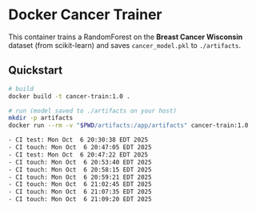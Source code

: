 # Docker Cancer Trainer

This container trains a RandomForest on the **Breast Cancer Wisconsin** dataset (from scikit-learn) and saves `cancer_model.pkl` to `./artifacts`.

## Quickstart
```bash
# build
docker build -t cancer-train:1.0 .

# run (model saved to ./artifacts on your host)
mkdir -p artifacts
docker run --rm -v "$PWD/artifacts:/app/artifacts" cancer-train:1.0

- CI test: Mon Oct  6 20:30:38 EDT 2025
- CI touch: Mon Oct  6 20:47:05 EDT 2025
- CI test: Mon Oct  6 20:47:22 EDT 2025
- CI touch: Mon Oct  6 20:53:40 EDT 2025
- CI touch: Mon Oct  6 20:58:15 EDT 2025
- CI touch: Mon Oct  6 20:59:21 EDT 2025
- CI touch: Mon Oct  6 21:02:45 EDT 2025
- CI touch: Mon Oct  6 21:07:35 EDT 2025
- CI touch: Mon Oct  6 21:09:20 EDT 2025
